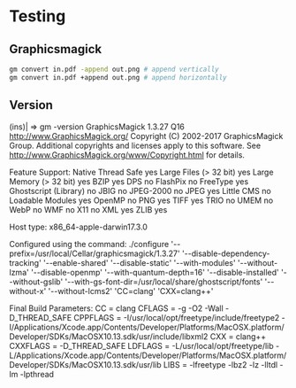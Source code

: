 # Testing

## Graphicsmagick

```bash
gm convert in.pdf -append out.png # append vertically
gm convert in.pdf +append out.png # append horizontally
```

## Version

(ins)| => gm -version
GraphicsMagick 1.3.27  Q16 http://www.GraphicsMagick.org/
Copyright (C) 2002-2017 GraphicsMagick Group.
Additional copyrights and licenses apply to this software.
See http://www.GraphicsMagick.org/www/Copyright.html for details.

Feature Support:
  Native Thread Safe       yes
  Large Files (> 32 bit)   yes
  Large Memory (> 32 bit)  yes
  BZIP                     yes
  DPS                      no
  FlashPix                 no
  FreeType                 yes
  Ghostscript (Library)    no
  JBIG                     no
  JPEG-2000                no
  JPEG                     yes
  Little CMS               no
  Loadable Modules         yes
  OpenMP                   no
  PNG                      yes
  TIFF                     yes
  TRIO                     no
  UMEM                     no
  WebP                     no
  WMF                      no
  X11                      no
  XML                      yes
  ZLIB                     yes

Host type: x86_64-apple-darwin17.3.0

Configured using the command:
  ./configure  '--prefix=/usr/local/Cellar/graphicsmagick/1.3.27' '--disable-dependency-tracking' '--enable-shared' '--disable-static' '--with-modules' '--without-lzma' '--disable-openmp' '--with-quantum-depth=16' '--disable-installed' '--without-gslib' '--with-gs-font-dir=/usr/local/share/ghostscript/fonts' '--without-x' '--without-lcms2' 'CC=clang' 'CXX=clang++'

Final Build Parameters:
  CC       = clang
  CFLAGS   = -g -O2 -Wall -D_THREAD_SAFE
  CPPFLAGS = -I/usr/local/opt/freetype/include/freetype2 -I/Applications/Xcode.app/Contents/Developer/Platforms/MacOSX.platform/Developer/SDKs/MacOSX10.13.sdk/usr/include/libxml2
  CXX      = clang++
  CXXFLAGS = -D_THREAD_SAFE
  LDFLAGS  = -L/usr/local/opt/freetype/lib -L/Applications/Xcode.app/Contents/Developer/Platforms/MacOSX.platform/Developer/SDKs/MacOSX10.13.sdk/usr/lib
  LIBS     = -lfreetype -lbz2 -lz -lltdl -lm -lpthread
